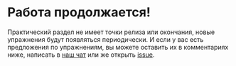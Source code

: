 # Работа продолжается!

Практический раздел не имеет точки релиза или окончания, новые упражнения будут появляться периодически. И если у вас есть предложения по упражнениям, вы можете оставить их в комментариях ниже, написать в [наш чат](https://gitter.im/denisshevchenko/ohaskell-book) или же открыть [issue](https://github.com/denisshevchenko/ohaskell.guide/issues).
